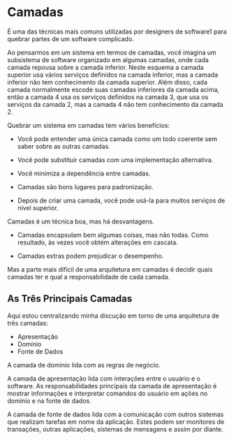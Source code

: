 # Camadas

É uma das técnicas mais comuns utilizadas por designers de software1 para quebrar partes de 
um software complicado.

Ao pensarmos em um sistema em termos de camadas, você imagina um subsistema de software organizado 
em algumas camadas, onde cada camada repousa sobre a camada inferior. Neste esquema a camada superior
usa vários serviços definidos na camada inferior, mas a camada inferior não tem conhecimento da camada superior. 
Além disso, cada camada normalmente escode suas camadas inferiores da camada acima, então a camada 4 usa os serviços
definidos na camada 3, que usa os serviços da camada 2, mas a camada 4 não tem conhecimento da camada 2.

Quebrar um sistema em camadas tem vários benefícios:

- Você pode entender uma única camada como um todo coerente sem saber sobre as outras camadas.

- Você pode substituir camadas com uma implementação alternativa.

- Você minimiza a dependência entre camadas.

- Camadas são bons lugares para padronização.

- Depois de criar uma camada, você pode usá-la para muitos serviços de nível superior.

Camadas é um técnica boa, mas há desvantagens.

- Camadas encapsulam bem algumas coisas, mas não todas. Como resultado, às vezes
  você obtém alterações em cascata.

- Camadas extras podem prejudicar o desempenho.

Mas a parte mais difícil de uma arquitetura em camadas é decidir quais camadas ter e
qual a responsabilidade de cada camada.

## As Três Principais Camadas

Aqui estou centralizando minha discução em torno de uma arquitetura de três camadas:

- Apresentação
- Domínio
- Fonte de Dados

A camada de domínio lida com as regras de negócio.
  
A camada de apresentação lida com interações entre o usuário e o software. As responsabilidades
principais da camada de apresentação é mostrar informações e interpretar comandos do usuário
em ações no domínio e na fonte de dados.

A camada de fonte de dados lida com a comunicação com outros sistemas que realizam tarefas em nome da
aplicação. Estes podem ser monitores de transações, outras aplicações, sistemas de mensagens e assim
por diante.
